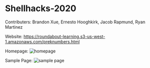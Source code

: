 # Shellhacks-2020

Contributers:
Brandon Xue, Ernesto Hooghkirk, Jacob Rapmund, Ryan Martinez

Website: https://roundabout-learning.s3-us-west-1.amazonaws.com/preknumbers.html

Homepage:
![homepage](https://user-images.githubusercontent.com/37064367/100995977-60cfa500-350d-11eb-9a8d-48d3e6dddeb1.jpg)

Sample Page:
![sample page](https://user-images.githubusercontent.com/37064367/100995980-6200d200-350d-11eb-9b67-d75a1bc6f306.png)

